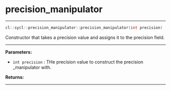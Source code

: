 # precision_manipulator

---

```cpp
cl::sycl::precision_manipulator::precision_manipulator(int precision)
```


Constructor that takes a precision value and assigns it to the precision field.


---
**Parameters:**

 - `int precision`
: THe precision value to construct the precision _manipulator with.

**Returns:**

---
